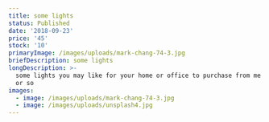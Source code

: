 ```yaml
---
title: some lights
status: Published
date: '2018-09-23'
price: '45'
stock: '10'
primaryImage: /images/uploads/mark-chang-74-3.jpg
briefDescription: some lights
longDescription: >-
  some lights you may like for your home or office to purchase from me for $45
  or so
images:
  - image: /images/uploads/mark-chang-74-3.jpg
  - image: /images/uploads/unsplash4.jpg
---
```


